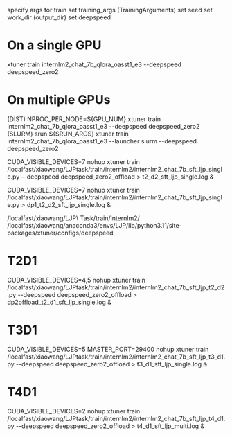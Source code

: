 specify args for train
set training_args (TrainingArguments)
set seed
set work_dir (output_dir)
set deepspeed

# On a single GPU
xtuner train internlm2_chat_7b_qlora_oasst1_e3 --deepspeed deepspeed_zero2
# On multiple GPUs
(DIST) NPROC_PER_NODE=${GPU_NUM} xtuner train internlm2_chat_7b_qlora_oasst1_e3 --deepspeed deepspeed_zero2
(SLURM) srun ${SRUN_ARGS} xtuner train internlm2_chat_7b_qlora_oasst1_e3 --launcher slurm --deepspeed deepspeed_zero2

CUDA_VISIBLE_DEVICES=7 nohup xtuner train /localfast/xiaowang/LJPtask/train/internlm2/internlm2_chat_7b_sft_ljp_single.py --deepspeed deepspeed_zero2_offload > t2_d2_sft_ljp_single.log &

CUDA_VISIBLE_DEVICES=7 nohup xtuner train /localfast/xiaowang/LJPtask/train/internlm2/internlm2_chat_7b_sft_ljp_single.py > dp1_t2_d2_sft_ljp_single.log &

/localfast/xiaowang/LJP\ Task/train/internlm2/
/localfast/xiaowang/anaconda3/envs/LJP/lib/python3.11/site-packages/xtuner/configs/deepspeed

# T2D1
CUDA_VISIBLE_DEVICES=4,5 nohup xtuner train /localfast/xiaowang/LJPtask/train/internlm2/internlm2_chat_7b_sft_ljp_t2_d2.py --deepspeed deepspeed_zero2_offload > dp2offload_t2_d1_sft_ljp_single.log &

# T3D1
CUDA_VISIBLE_DEVICES=5 MASTER_PORT=29400 nohup xtuner train /localfast/xiaowang/LJPtask/train/internlm2/internlm2_chat_7b_sft_ljp_t3_d1.py --deepspeed deepspeed_zero2_offload > t3_d1_sft_ljp_single.log &

# T4D1
CUDA_VISIBLE_DEVICES=2 nohup xtuner train /localfast/xiaowang/LJPtask/train/internlm2/internlm2_chat_7b_sft_ljp_t4_d1.py --deepspeed deepspeed_zero2_offload > t4_d1_sft_ljp_multi.log &
